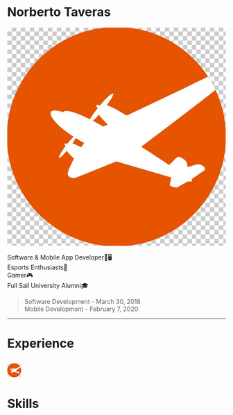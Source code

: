 # Norberto Taveras

![alt text](https://github.com/norbertotaveras/developerprofile/raw/master/images/ntcircular.png)

Software & Mobile App Developer📱🖥	
Esports Enthusiasts👾	
Gamer🎮	
Full Sail University Alumni🎓
> Software Development - March 30, 2018		
> Mobile Development - February 7, 2020

---
# Experience
![alt text](https://github.com/norbertotaveras/developerprofile/raw/master/images/fslogoplane32x32.png)
---
# Skills
